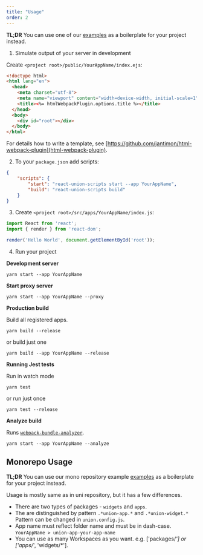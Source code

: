 ```yaml
---
title: "Usage"
order: 2
---
```


**TL;DR** You can use one of our [examples](https://github.com/lundegaard/react-union/tree/master/boilerplates/react-union-boilerplate-basic) as a boilerplate for your project instead.

1.  Simulate output of your server in development

Create `<project root>/public/YourAppName/index.ejs`:

```html
<!doctype html>
<html lang="en">
  <head>
    <meta charset="utf-8">
    <meta name="viewport" content="width=device-width, initial-scale=1">
    <title><%= htmlWebpackPlugin.options.title %></title>
  </head>
  <body>
    <div id="root"></div>
  </body>
</html>
```

For details how to write a template, see [https://github.com/jantimon/html-webpack-plugin](html-webpack-plugin).

2.  To your `package.json` add scripts:

```json
{
	"scripts": {
		"start": "react-union-scripts start --app YourAppName",
		"build": "react-union-scripts build"
	}
}
```

3.  Create `<project root>/src/apps/YourAppName/index.js`:

```jsx
import React from 'react';
import { render } from 'react-dom';

render('Hello World', document.getElementById('root'));
```

4.  Run your project

**Development server**

```
yarn start --app YourAppName
```

**Start proxy server**

```
yarn start --app YourAppName --proxy
```

**Production build**

Build all registered apps.

```
yarn build --release
```

or build just one

```
yarn build --app YourAppName --release
```

**Running Jest tests**

Run in watch mode

```
yarn test
```

or run just once

```
yarn test --release
```

**Analyze build**

Runs [`webpack-bundle-analyzer`](https://github.com/th0r/webpack-bundle-analyzer).

```
yarn start --app YourAppName --analyze
```

## Monorepo Usage

**TL;DR** You can use our mono repository example [examples](https://github.com/lundegaard/react-union/tree/master/boilerplates/react-union-boilerplate-monorepo) as a boilerplate for your project instead.

Usage is mostly same as in uni repository, but it has a few differences.

- There are two types of packages - `widgets` and `apps`.
- The are distinguished by pattern `.*union-app.*` and `.*union-widget.*` Pattern can be changed in `union.config.js`.
- App name must reflect folder name and must be in dash-case. `YourAppName > union-app-your-app-name`
- You can use as many Workspaces as you want. e.g. ['packages/*'] or ['apps/*', 'widgets/*'].
